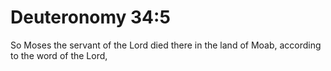 # Deuteronomy 34:5

So Moses the servant of the Lord died there in the land of Moab, according to the word of the Lord,

